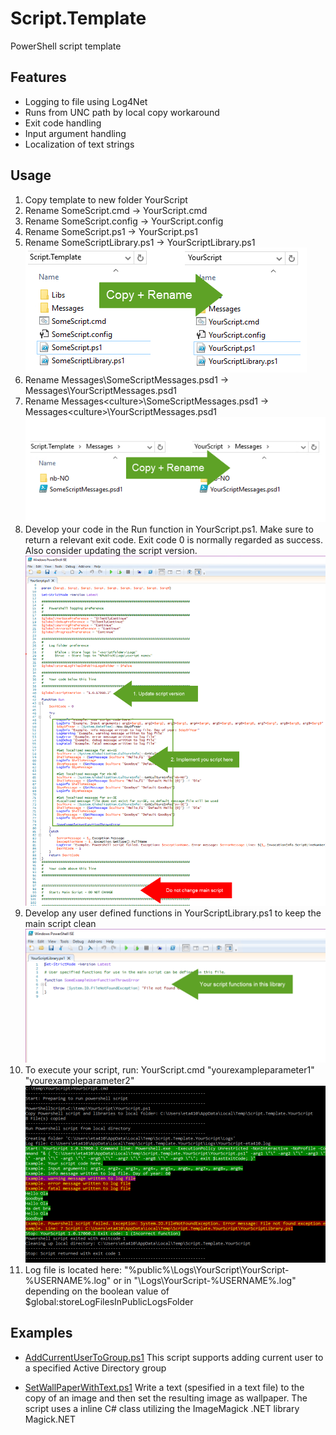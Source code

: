 # Script.Template

PowerShell script template

## Features

* Logging to file using Log4Net
* Runs from UNC path by local copy workaround
* Exit code handling
* Input argument handling
* Localization of text strings

## Usage

1. Copy template to new folder YourScript
2. Rename SomeScript.cmd -> YourScript.cmd
3. Rename SomeScript.config -> YourScript.config
4. Rename SomeScript.ps1 -> YourScript.ps1
5. Rename SomeScriptLibrary.ps1 -> YourScriptLibrary.ps1
![](./doc/images/CopyAndRenameTemplate.png)
6. Rename Messages\SomeScriptMessages.psd1 -> Messages\YourScriptMessages.psd1
7. Rename Messages\<culture>\SomeScriptMessages.psd1 -> Messages\<culture>\YourScriptMessages.psd1
![](./doc/images/CopyAndRenameTemplate-Messages.png)
8. Develop your code in the Run function in YourScript.ps1. Make sure to return a relevant exit code. Exit code 0 is normally regarded as success. Also consider updating the script version.
![](./doc/images/MainScript.png)
9. Develop any user defined functions in YourScriptLibrary.ps1 to keep the main script clean
![](./doc/images/UserFunctions.png)
10. To execute your script, run: YourScript.cmd "yourexampleparameter1" "yourexampleparameter2"
![](./doc/images/YourScriptOutput.png)
11. Log file is located here: "%public%\Logs\YourScript\YourScript-%USERNAME%.log" or in "<ScriptFolder>\Logs\YourScript-%USERNAME%.log" depending on the boolean value of $global:storeLogFilesInPublicLogsFolder

## Examples

* [AddCurrentUserToGroup.ps1](./src/Examples/AddCurrentUserToGroup)
This script supports adding current user to a specified Active Directory group

* [SetWallPaperWithText.ps1](./src/Examples/SetWallPaperWithText)
Write a text (spesified in a text file) to the copy of an image and then set the resulting image as wallpaper. The script uses a inline C# class utilizing the ImageMagick .NET library Magick.NET
